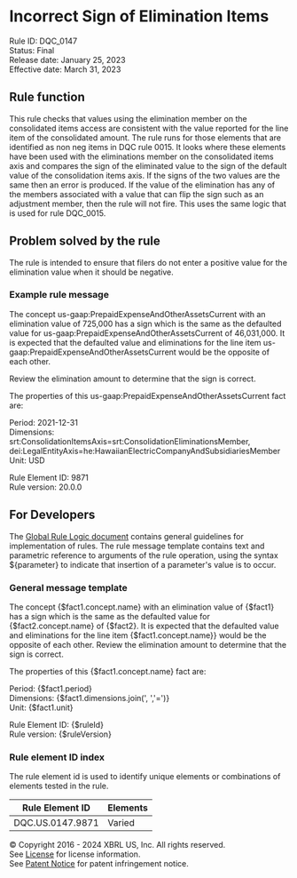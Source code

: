 # Incorrect Sign of Elimination Items  
Rule ID: DQC_0147  
Status: Final  
Release date: January 25, 2023  
Effective date: March 31, 2023  
  
## Rule function
This rule checks that values using the elimination member on the consolidated items access are consistent with the value reported for the line item of the consolidated amount.  The rule runs for those elements that are identified as non neg items in DQC rule 0015. It looks where these elements have been used with the eliminations member on the consolidated items axis and compares the sign of the eliminated value to the sign of the default value of the consolidation items axis.  If the signs of the two values are the same then an error is produced. If the value of the elimination has any of the members associated with a value that can flip the sign such as an adjustment member, then the rule will not fire.  This uses the same logic that is used for rule DQC_0015.

## Problem solved by the rule  
The rule is intended to ensure that filers do not enter a positive value for the elimination value when it should be negative. 

### Example rule message
The concept us-gaap:PrepaidExpenseAndOtherAssetsCurrent with an elimination value of 725,000 has a sign which is the same as the defaulted value for us-gaap:PrepaidExpenseAndOtherAssetsCurrent of 46,031,000. It is expected that the defaulted value and eliminations for the line item us-gaap:PrepaidExpenseAndOtherAssetsCurrent would be the opposite of each other.

Review the elimination amount to determine that the sign is correct.

The properties of this us-gaap:PrepaidExpenseAndOtherAssetsCurrent fact are:

Period: 2021-12-31  
Dimensions: srt:ConsolidationItemsAxis=srt:ConsolidationEliminationsMember, dei:LegalEntityAxis=he:HawaiianElectricCompanyAndSubsidiariesMember  
Unit: USD  

Rule Element ID: 9871  
Rule version: 20.0.0 

## For Developers  
The [Global Rule Logic document](https://github.com/DataQualityCommittee/dqc_us_rules/blob/master/docs/GlobalRuleLogic.md) contains general guidelines for implementation of rules. The rule message template contains text and parametric reference to arguments of the rule operation, using the syntax ${parameter} to indicate that insertion of a parameter's value is to occur.  
  
### General message template 
The concept {$fact1.concept.name} with an elimination value of {$fact1} has a sign which is the same as the defaulted value for {$fact2.concept.name} of {$fact2}. It is expected that the defaulted value and eliminations for the line item {$fact1.concept.name}} would be the opposite of each other. Review the elimination amount to determine that the sign is correct.  

The properties of this {$fact1.concept.name} fact are:  

Period: {$fact1.period}  
Dimensions: {$fact1.dimensions.join(', ','=')}  
Unit: {$fact1.unit}  

Rule Element ID: {$ruleId}  
Rule version: {$ruleVersion}  

### Rule element ID index  
The rule element id is used to identify unique elements or combinations of elements tested in the rule.

|Rule Element ID|Elements|
|--- |--- |
|DQC.US.0147.9871|Varied|

© Copyright 2016 - 2024 XBRL US, Inc. All rights reserved.   
See [License](https://xbrl.us/dqc-license) for license information.  
See [Patent Notice](https://xbrl.us/dqc-patent) for patent infringement notice.  